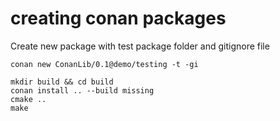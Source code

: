 # creating conan packages

Create new package with test package folder and gitignore file

```
conan new ConanLib/0.1@demo/testing -t -gi
```

```
mkdir build && cd build
conan install .. --build missing
cmake ..
make
```

